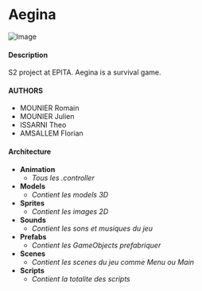 # Aegina
![Image](http://img11.hostingpics.net/pics/873619presentation.png "")
#### Description

S2 project at EPITA.
Aegina is a survival game.

#### AUTHORS
- MOUNIER Romain
- MOUNIER Julien
- ISSARNI Theo
- AMSALLEM Florian

#### Architecture
* **Animation**
  * *Tous les .controller*
* **Models**
  * *Contient les models 3D*
* **Sprites**
  * *Contient les images 2D*
* **Sounds**
  * *Contient les sons et musiques du jeu*
* **Prefabs**
  * *Contient les GameObjects prefabriquer*
* **Scenes**
  * *Contient les scenes du jeu comme Menu ou Main*
* **Scripts**
  * *Contient la totalite des scripts*
